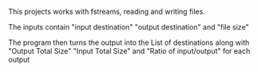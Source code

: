 This projects works with fstreams, reading and writing files. 

The inputs contain
"input destination" "output destination" and "file size"

The program then turns the output into the
List of destinations along with "Output Total Size" "Input Total Size" and "Ratio of input/output" for each output
